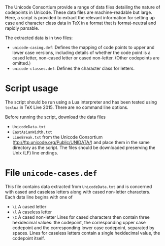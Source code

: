 The Unicode Consortium provide a range of data files detailing
the nature of codepoints in Unicode. These data files are
machine-readable but large. Here, a script is provided to extract
the relevant information for setting up case and character class
data in TeX in a format that is format-neutral and rapidly
parsable.

The extracted data is in two files:
- `unicode-casing.def`: Defines the mapping of code points
   to upper and lower case versions, including details of
   whether the code point is a cased letter, non-cased letter
   or cased non-letter. (Other codepoints are omitted.)
- `unicode-classes.def`: Defines the character class for
  letters.

Script usage
============

The script should be run using a Lua interpreter and has been
tested using `texlua` in TeX Live 2015. There are no command
line options.

Before running the script, download the data files
 - `UnicodeData.txt`
 - `EastAsianWidth.txt`
 - `LineBreak.txt`
from the Unicode Consortium
(ftp://ftp.unicode.org/Public/UNIDATA/) and place them in the
same directory as the script. The files should be downloaded
preserving the Unix (LF) line endings.

File `unicode-cases.def`
========================

This file contains data extracted from `UnicodeData.txt`
and is concerned with cased and caseless letters along with
cased non-letter characters. Each data line begins with one of
 - `\L` A cased letter
 - `\l` A caseless letter
 - `\C` A cased non-letter
Lines for cased characters then contain three hexidecimal
values: the codepoint, the corresponding upper case codepoint
and the corresponding lower case codepoint, separated by spaces.
Lines for caseless letters contain a single hexidecimal value,
the codepoint itself.
